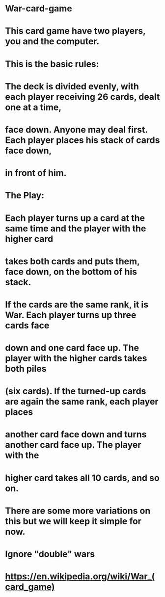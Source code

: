# War-card-game
# This card game have two players, you and the computer. 
# This is the basic rules:
# The deck is divided evenly, with each player receiving 26 cards, dealt one at a time,
# face down. Anyone may deal first. Each player places his stack of cards face down,
# in front of him.
#
# The Play:
#
# Each player turns up a card at the same time and the player with the higher card
# takes both cards and puts them, face down, on the bottom of his stack.
#
# If the cards are the same rank, it is War. Each player turns up three cards face
# down and one card face up. The player with the higher cards takes both piles
# (six cards). If the turned-up cards are again the same rank, each player places
# another card face down and turns another card face up. The player with the
# higher card takes all 10 cards, and so on.
#
# There are some more variations on this but we will keep it simple for now.
# Ignore "double" wars
#
# https://en.wikipedia.org/wiki/War_(card_game)
